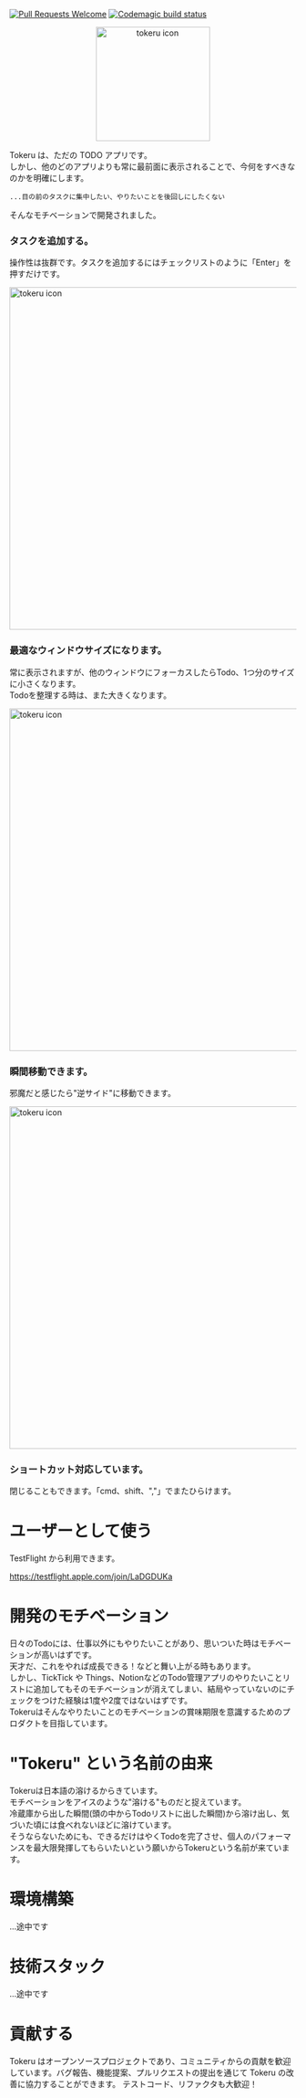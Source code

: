 [![Pull Requests Welcome](https://img.shields.io/badge/PRs-welcome-brightgreen.svg?style=flat)](http://makeapullrequest.com)
[![Codemagic build status](https://api.codemagic.io/apps/65d834ac3786568a8b6ef02e/65d83d4548306436129e0db1/status_badge.svg)](https://codemagic.io/apps/65d834ac3786568a8b6ef02e/65d83d4548306436129e0db1/latest_build)

<p align="center">
  <img src="https://github.com/tinp-lab/tokeru/blob/main/logo/app_icon.png" alt="tokeru icon" width="200" height="200" />
</p>

Tokeru は、ただの TODO アプリです。  
しかし、他のどのアプリよりも常に最前面に表示されることで、今何をすべきなのかを明確にします。  

```
...目の前のタスクに集中したい、やりたいことを後回しにしたくない
```

そんなモチベーションで開発されました。

### タスクを追加する。

操作性は抜群です。タスクを追加するにはチェックリストのように「Enter」を押すだけです。

<img src="https://github.com/tinp-lab/tokeru/assets/30540418/1202fa73-fdb0-436f-a31e-2ddc68f58334" alt="tokeru icon" width="600"/>

### 最適なウィンドウサイズになります。

常に表示されますが、他のウィンドウにフォーカスしたらTodo、1つ分のサイズに小さくなります。  
Todoを整理する時は、また大きくなります。

<img src="https://github.com/tinp-lab/tokeru/assets/30540418/c1f40625-184a-43a6-aed8-88e02a8b6530" alt="tokeru icon" width="600"/>

### 瞬間移動できます。

邪魔だと感じたら"逆サイド"に移動できます。

<img src="https://github.com/tinp-lab/tokeru/assets/30540418/be7969a4-d8ad-4d4f-b53d-2cbdd79547bb" alt="tokeru icon" width="600"/>


### ショートカット対応しています。

閉じることもできます。「cmd、shift、","」でまたひらけます。

# ユーザーとして使う

TestFlight から利用できます。

https://testflight.apple.com/join/LaDGDUKa

# 開発のモチベーション

日々のTodoには、仕事以外にもやりたいことがあり、思いついた時はモチベーションが高いはずです。  
天才だ、これをやれば成長できる！などと舞い上がる時もあります。  
しかし、TickTick や Things、NotionなどのTodo管理アプリのやりたいことリストに追加してもそのモチベーションが消えてしまい、結局やっていないのにチェックをつけた経験は1度や2度ではないはずです。  
Tokeruはそんなやりたいことのモチベーションの賞味期限を意識するためのプロダクトを目指しています。

# "Tokeru" という名前の由来

Tokeruは日本語の溶けるからきています。  
モチベーションをアイスのような"溶ける"ものだと捉えています。  
冷蔵庫から出した瞬間(頭の中からTodoリストに出した瞬間)から溶け出し、気づいた頃には食べれないほどに溶けています。  
そうならないためにも、できるだけはやくTodoを完了させ、個人のパフォーマンスを最大限発揮してもらいたいという願いからTokeruという名前が来ています。  

# 環境構築

...途中です

# 技術スタック

...途中です

# 貢献する

Tokeru はオープンソースプロジェクトであり、コミュニティからの貢献を歓迎しています。バグ報告、機能提案、プルリクエストの提出を通じて Tokeru の改善に協力することができます。
テストコード、リファクタも大歓迎！
